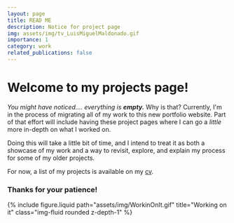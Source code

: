 ```yaml
---
layout: page
title: READ ME
description: Notice for project page
img: assets/img/tv_LuisMiguelMaldonado.gif
importance: 1
category: work
related_publications: false
---
```


# Welcome to my projects page!

*You might have noticed.... everything is **empty.*** Why is that?
Currently, I'm in the process of migrating all of my work to this new portfolio website. Part of that effort will include having these project pages where I can go a *little* more in-depth on what I worked on.

Doing this will take a little bit of time, and I intend to treat it as both a showcase of my work and a way to revisit, explore, and explain my process for some of my older projects. 

For now, a list of my projects is available on my [cv](https://vibbel.github.io/cv/#projects-1).

### Thanks for your patience!
<div class="row justify-content-sm-center">
    <div class="col-sm-8 mt-3 mt-md-0">
        {% include figure.liquid path="assets/img/WorkinOnIt.gif" title="Working on it" class="img-fluid rounded z-depth-1" %}
    </div>
</div>